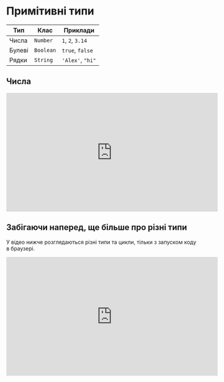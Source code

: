 # Примітивні типи

| Тип    | Клас      | Приклади         |
| ------ | --------- | ---------------- |
| Числа  | `Number`  | `1`, `2`, `3.14` |
| Булеві | `Boolean` | `true`, `false`  |
| Рядки  | `String`  | `'Alex'`, `"hi"` |

## Числа

<iframe width="560" height="315" src="https://www.youtube.com/embed/59xUN5mrogk" title="YouTube video player" frameborder="0" allow="accelerometer; autoplay; clipboard-write; encrypted-media; gyroscope; picture-in-picture" allowfullscreen></iframe>

## Забігаючи наперед, ще більше про різні типи
У відео нижче розглядаються різні типи та цикли, тільки з запуском коду в браузері. 
<iframe width="560" height="315" src="https://www.youtube.com/embed/z1M17uH_9jI" title="YouTube video player" frameborder="0" allow="accelerometer; autoplay; clipboard-write; encrypted-media; gyroscope; picture-in-picture" allowfullscreen></iframe>